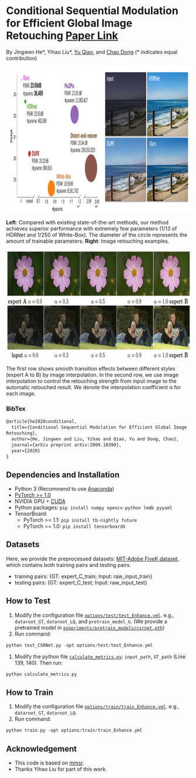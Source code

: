 # Conditional Sequential Modulation for Efficient Global Image Retouching [Paper Link](http://www.ecva.net/papers/eccv_2020/papers_ECCV/papers/123580664.pdf)
By Jingwen He*, Yihao Liu*, [Yu Qiao](http://mmlab.siat.ac.cn/yuqiao/), and [Chao Dong](https://scholar.google.com.hk/citations?user=OSDCB0UAAAAJ&hl=en) (* indicates equal contribution)


<p align="center"> 
  <img height="400"  src="figures/csrnet_fig1.png">
</p>
<b>Left</b>: Compared with existing state-of-the-art methods, our method achieves
superior performance with extremely few parameters (1/13 of HDRNet and 1/250
of White-Box). The diameter of the circle represents the amount of trainable
parameters. <b>Right</b>: Image retouching examples. 


<p align="center"> 
  
  <img height="300" src="figures/csrnet_fig6.png">

</p>
The first row shows smooth transition effects between different styles (expert A
to B) by image interpolation. In the second row, we use image interpolation to control
the retouching strength from input image to the automatic retouched result. We denote
the interpolation coefficient α for each image.

### BibTex
    @article{he2020conditional,
      title={Conditional Sequential Modulation for Efficient Global Image Retouching},
      author={He, Jingwen and Liu, Yihao and Qiao, Yu and Dong, Chao},
      journal={arXiv preprint arXiv:2009.10390},
      year={2020}
    }


## Dependencies and Installation

- Python 3 (Recommend to use [Anaconda](https://www.anaconda.com/download/#linux))
- [PyTorch >= 1.0](https://pytorch.org/)
- NVIDIA GPU + [CUDA](https://developer.nvidia.com/cuda-downloads)
- Python packages: `pip install numpy opencv-python lmdb pyyaml`
- TensorBoard:
  - PyTorch >= 1.1: `pip install tb-nightly future`
  - PyTorch == 1.0: `pip install tensorboardX`


## Datasets

Here, we provide the preprocessed datasets: [MIT-Adobe FiveK dataset](https://drive.google.com/drive/folders/1qrGLFzW7RBlBO1FqgrLPrq9p2_p11ZFs?usp=sharing), which contains both training pairs and testing pairs.
- training pairs: {GT: expert_C_train; Input: raw_input_train}
- testing pairs: {GT: expert_C_test; Input: raw_input_test}

## How to Test
1. Modify the configuration file [`options/test/test_Enhance.yml`](codes/options/test/test_Enhance.yml). e.g., `dataroot_GT`, `dataroot_LQ`, and `pretrain_model_G`.
(We provide a pretrained model in [`experiments/pretrain_models/csrnet.pth`](experiments/pretrain_models/))
1. Run command:
```c++
python test_CSRNet.py -opt options/test/test_Enhance.yml
```
1. Modify the python file [`calculate_metrics.py`](codes/calculate_metrics.py): `input_path`, `GT_path` (Line 139, 140). Then run:
```c++
python calculate_metrics.py
```

## How to Train
1. Modify the configuration file [`options/train/train_Enhance.yml`](codes/options/train/train_Enhance.yml). e.g., `dataroot_GT`, `dataroot_LQ`.
1. Run command:
```c++
python train.py -opt options/train/train_Enhance.yml
```

## Acknowledgement

- This code is based on [mmsr](https://github.com/open-mmlab/mmsr). 
- Thanks Yihao Liu for part of this work.
